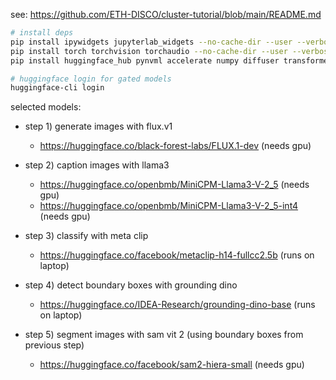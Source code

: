 see: https://github.com/ETH-DISCO/cluster-tutorial/blob/main/README.md

```bash
# install deps
pip install ipywidgets jupyterlab_widgets --no-cache-dir --user --verbose
pip install torch torchvision torchaudio --no-cache-dir --user --verbose
pip install huggingface_hub pynvml accelerate numpy diffuser transformers --no-cache-dir --user --verbose

# huggingface login for gated models
huggingface-cli login
```

selected models:

- step 1) generate images with flux.v1

    - https://huggingface.co/black-forest-labs/FLUX.1-dev (needs gpu)

- step 2) caption images with llama3

    - https://huggingface.co/openbmb/MiniCPM-Llama3-V-2_5 (needs gpu)
    - https://huggingface.co/openbmb/MiniCPM-Llama3-V-2_5-int4 (needs gpu)

- step 3) classify with meta clip

    - https://huggingface.co/facebook/metaclip-h14-fullcc2.5b (runs on laptop)

- step 4) detect boundary boxes with grounding dino

    - https://huggingface.co/IDEA-Research/grounding-dino-base (runs on laptop)

- step 5) segment images with sam vit 2 (using boundary boxes from previous step)

    - https://huggingface.co/facebook/sam2-hiera-small (needs gpu)
